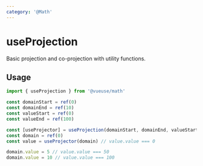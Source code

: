```yaml
---
category: '@Math'
---
```


# useProjection

Basic projection and co-projection with utility functions.

## Usage

```ts
import { useProjection } from '@vueuse/math'

const domainStart = ref(0)
const domainEnd = ref(10)
const valueStart = ref(0)
const valueEnd = ref(100)

const [useProjector] = useProjection(domainStart, domainEnd, valueStart, valueEnd)
const domain = ref(0)
const value = useProjector(domain) // value.value === 0

domain.value = 5 // value.value === 50
domain.value = 10 // value.value === 100
```
